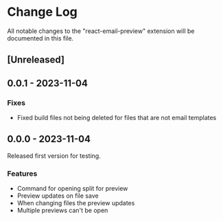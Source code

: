 # Change Log

All notable changes to the "react-email-preview" extension will be documented in this file.

## [Unreleased]

## 0.0.1 - 2023-11-04

### Fixes

- Fixed build files not being deleted for files that are not email templates

## 0.0.0 - 2023-11-04

Released first version for testing.

### Features

- Command for opening split for preview
- Preview updates on file save
- When changing files the preview updates
- Multiple previews can't be open
